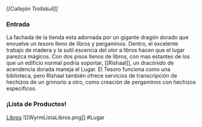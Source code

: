 





*[[Callejón Trollskull]]*

### Entrada
La fachada de la tienda esta adornada por un gigante dragón dorado que envuelve un tesoro lleno de libros y pergaminos. Dentro, el excelente trabajo de madera y la sutil escencia del olor a libros hacen que el lugar parezca mágicos. Con dos pisos llenos de libros, con mas estantes de los que un edificio normal podría soportar, [[Rishaal]], un dracónido de acendencia dorada maneja el Lugar. El Tesoro funciona como una biblioteca, pero Rishaal también ofrece servicios de transcripción de hechizos de un grimorio a otro, como creación de pergaminos con hechizos específicos.

### ¡Lista de Productos!
[Libros](https://kanka.io/es/campaign/192685/locations/1109903)
![[WyrmListaLibros.png]]
#Lugar